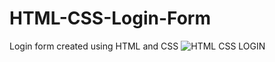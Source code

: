 # HTML-CSS-Login-Form
 Login form created using HTML and CSS
![HTML CSS LOGIN](https://github.com/Het2804/HTML-CSS-Login-Form/assets/142522726/3cf725e7-1836-4299-a8ec-46dacc95a14f)
